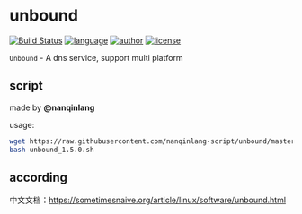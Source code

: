 # unbound
[![Build Status](https://github.com/nanqinlang/SVG/blob/master/build%20passing.svg)](https://github.com/nanqinlang-script/unbound)
[![language](https://github.com/nanqinlang/SVG/blob/master/language-shell-blue.svg)](https://github.com/nanqinlang-script/unbound)
[![author](https://github.com/nanqinlang/SVG/blob/master/author-nanqinlang-lightgrey.svg)](https://github.com/nanqinlang-script/unbound)
[![license](https://github.com/nanqinlang/SVG/blob/master/license-GPLv3-orange.svg)](https://github.com/nanqinlang-script/unbound)

`Unbound` - A dns service, support multi platform

## script
made by **@nanqinlang**

usage:
```bash
wget https://raw.githubusercontent.com/nanqinlang-script/unbound/master/unbound_1.5.0.sh
bash unbound_1.5.0.sh
```

## according
中文文档：https://sometimesnaive.org/article/linux/software/unbound.html